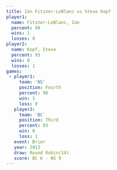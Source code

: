 ```yaml
---
title: Ian Fitzner-LeBlanc vs Steve Kopf
player1:                    
  name: Fitzner-LeBlanc, Ian
  percent: 90               
  wins: 1                   
  losses: 0                 
player2:                    
  name: Kopf, Steve         
  percent: 93               
  wins: 0                   
  losses: 1                 
games:
 - player1:          
     team: 'NS'      
     position: Fourth
     percent: 90     
     win: 1          
     loss: 0         
   player2:         
     team: 'BC'     
     position: Third
     percent: 93    
     win: 0         
     loss: 1        
   event: Brier         
   year: 2013           
   draw: Round Robin(14)
   score: BC 6 - NS 9   
---
```

